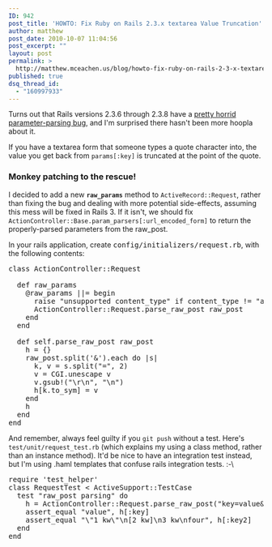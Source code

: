 ```yaml
---
ID: 942
post_title: 'HOWTO: Fix Ruby on Rails 2.3.x textarea Value Truncation'
author: matthew
post_date: 2010-10-07 11:04:56
post_excerpt: ""
layout: post
permalink: >
  http://matthew.mceachen.us/blog/howto-fix-ruby-on-rails-2-3-x-textarea-value-truncation-942.html
published: true
dsq_thread_id:
  - "160997933"
---
```

Turns out that Rails versions 2.3.6 through 2.3.8 have a <a href="https://rails.lighthouseapp.com/projects/8994/tickets/4808-textarea-input-silently-truncated-in-238">pretty horrid parameter-parsing bug</a>, and I'm surprised there hasn't been more hoopla about it.

If you have a textarea form that someone types a quote character into, the value you get back from <code>params[:key]</code> is truncated at the point of the quote.
<h3>Monkey patching to the rescue!</h3>
I decided to add a new <strong><code>raw_params</code></strong> method to <code>ActiveRecord::Request</code>, rather than fixing the bug and dealing with more potential side-effects, assuming this mess will be fixed in Rails 3. If it isn't, we should fix <code>ActionController::Base.param_parsers[:url_encoded_form]</code> to return the properly-parsed parameters from the raw_post.

In your rails application, create <tt>config/initializers/request.rb</tt>, with the following contents:

<!--more-->

<pre lang="ruby">
class ActionController::Request

  def raw_params
    @raw_params ||= begin
      raise "unsupported content_type" if content_type != "application/x-www-form-urlencoded"
      ActionController::Request.parse_raw_post raw_post
    end
  end

  def self.parse_raw_post raw_post
    h = {}
    raw_post.split('&').each do |s|
      k, v = s.split("=", 2)
      v = CGI.unescape v
      v.gsub!("\r\n", "\n")
      h[k.to_sym] = v
    end
    h
  end
end
</pre>

And remember, always feel guilty if you <code>git push</code> without a test. Here's <code>test/unit/request_test.rb</code> (which explains my using a class method, rather than an instance method). It'd be nice to have an integration test instead, but I'm using .haml templates that confuse rails integration tests. :-\

<pre lang="ruby">
require 'test_helper'
class RequestTest < ActiveSupport::TestCase
  test "raw_post parsing" do
    h = ActionController::Request.parse_raw_post("key=value&key2=%221+kw%22%0A%5B2+kw%5D%0A3+kw%0Afour")
    assert_equal "value", h[:key]
    assert_equal "\"1 kw\"\n[2 kw]\n3 kw\nfour", h[:key2]
  end
end
</pre>